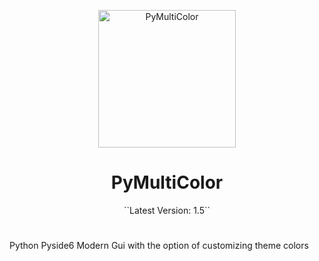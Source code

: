 <p align="center">
  <a href="https://gitea.io/">
    <img alt="PyMultiColor" src="" width="220"/>
  </a>
</p>
<h1 align="center">PyMultiColor</h1>
<p align="center">
  ``Latest Version: 1.5``
</p>

#
Python Pyside6 Modern Gui with the option of customizing theme colors
